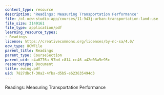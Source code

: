 ```yaml
---
content_type: resource
description: 'Readings: Measuring Transportation Performance'
file: /ol-ocw-studio-app/courses/11-943j-urban-transportation-land-use-and-the-environment-spring-2002/7827dbcf30a24fbad5b5e623635494d3_ewing.pdf
file_size: 3149161
file_type: application/pdf
learning_resource_types:
- Readings
license: https://creativecommons.org/licenses/by-nc-sa/4.0/
ocw_type: OCWFile
parent_title: Readings
parent_type: CourseSection
parent_uid: c4a0776a-97bd-c814-cc46-a42d03a5e95c
resourcetype: Document
title: ewing.pdf
uid: 7827dbcf-30a2-4fba-d5b5-e623635494d3
---
```

Readings: Measuring Transportation Performance